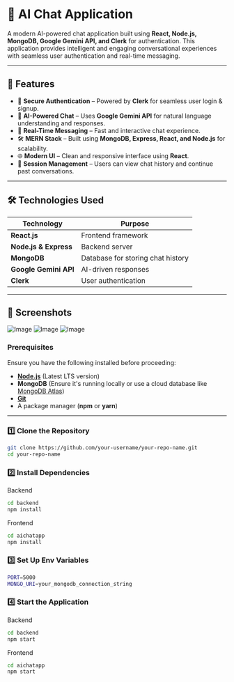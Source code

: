 # 🤖 AI Chat Application  

A modern AI-powered chat application built using **React, Node.js, MongoDB, Google Gemini API, and Clerk** for authentication. This application provides intelligent and engaging conversational experiences with seamless user authentication and real-time messaging.

---

## 🚀 Features  

- 🔐 **Secure Authentication** – Powered by **Clerk** for seamless user login & signup.  
- 🧠 **AI-Powered Chat** – Uses **Google Gemini API** for natural language understanding and responses.  
- 💬 **Real-Time Messaging** – Fast and interactive chat experience.  
- 🛠️ **MERN Stack** – Built using **MongoDB, Express, React, and Node.js** for scalability.  
- 🌐 **Modern UI** – Clean and responsive interface using **React**.  
- 🔄 **Session Management** – Users can view chat history and continue past conversations.  

---

## 🛠️ Technologies Used  

| Technology      | Purpose |
|---------------|---------|
| **React.js** | Frontend framework |
| **Node.js & Express** | Backend server |
| **MongoDB** | Database for storing chat history |
| **Google Gemini API** | AI-driven responses |
| **Clerk** | User authentication |

---

## 📸 Screenshots  
![Image](https://github.com/user-attachments/assets/0142ebab-6bb0-49f2-9c54-753e737d8468)
![Image](https://github.com/user-attachments/assets/396a7e49-04bd-416f-9550-5f65c1423611)
![Image](https://github.com/user-attachments/assets/6ee3edf8-e0da-49cc-ad30-fa5ebe113511)


### **Prerequisites**  
Ensure you have the following installed before proceeding:  
- **[Node.js](https://nodejs.org/)** (Latest LTS version)  
- **MongoDB** (Ensure it's running locally or use a cloud database like [MongoDB Atlas](https://www.mongodb.com/atlas))  
- **[Git](https://git-scm.com/)**  
- A package manager (**npm** or **yarn**)  

---

### **1️⃣ Clone the Repository**  
```sh
git clone https://github.com/your-username/your-repo-name.git
cd your-repo-name
```
### **2️⃣ Install Dependencies**   
Backend
```sh
cd backend
npm install
```
Frontend
```sh
cd aichatapp
npm install
```
### **3️⃣ Set Up Env Variables**  
```sh
PORT=5000
MONGO_URI=your_mongodb_connection_string
```
### **4️⃣ Start the Application**  
Backend
```sh
cd backend
npm start
```
Frontend
```sh
cd aichatapp
npm start
```

